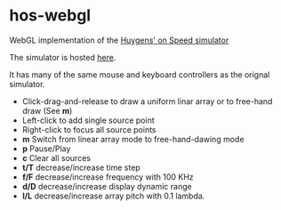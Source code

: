 hos-webgl
=========

WebGL implementation of the [Huygens' on Speed simulator](https://github.com/jpaasen/hos)

The simulator is hosted [here](http://jpaasen.github.io/hos-webgl/).

It has many of the same mouse and keyboard controllers as the orignal simulator.
* Click-drag-and-release to draw a uniform linar array or to free-hand draw (See **m**)
* Left-click to add single source point
* Right-click to focus all source points
* **m** Switch from linear array mode to free-hand-dawing mode
* **p** Pause/Play
* **c** Clear all sources
* **t/T** decrease/increase time step
* **f/F** decrease/increase frequency with 100 KHz
* **d/D** decrease/increase display dynamic range
* **l/L** decrease/increase array pitch with 0.1 lambda.
